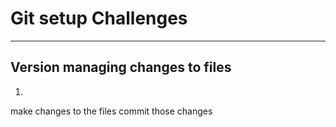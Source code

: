 # Git setup Challenges

---

## Version managing changes to files

1) 
make changes to the files
commit those changes
